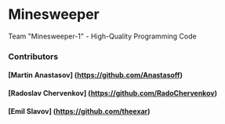 Minesweeper
===========

Team "Minesweeper-1" - High-Quality Programming Code

### Contributors

#### [Martin Anastasov] (https://github.com/Anastasoff)
#### [Radoslav Chervenkov] (https://github.com/RadoChervenkov)
#### [Emil Slavov] (https://github.com/theexar)
